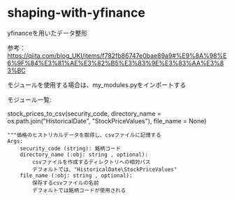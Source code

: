 # shaping-with-yfinance
yfinanceを用いたデータ整形

参考：https://qiita.com/blog_UKI/items/f782fb86747e0bae89a9#%E9%8A%98%E6%9F%84%E3%81%AE%E3%82%B5%E3%83%9E%E3%83%AA%E3%83%BC

モジュールを使用する場合は、my_modules.pyをインポートする

モジュール一覧:

stock_prices_to_csv(security_code, directory_name = os.path.join("HistoricalDate", "StockPriceValues"), file_name = None)
   
    """価格のヒストリカルデータを取得し、csvファイルに記憶する
    Args:
        security_code (string): 銘柄コード
        directory_name (:obj: string , optional):
            csvファイルを作成するディレクトリへの相対パス
            デフォルトでは、"HistoricalDate\StockPriceValues"
        file_name (:obj: string , optional): 
            保存するcsvファイルの名前
            デフォルトでは銘柄コードが使用される
